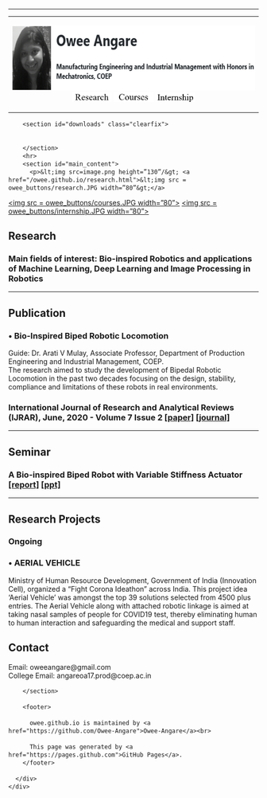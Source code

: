 <!DOCTYPE html>
<html lang="en-US">
  <head>
    <meta charset='utf-8'>
    <meta http-equiv="X-UA-Compatible" content="IE=edge">
    <link rel="stylesheet" href="/owee.github.io/assets/css/style.css?v=37071c8a512375ff442f5ec9b706813639a6b1d6">
    <link rel="stylesheet" type="text/css" href="/owee.github.io/assets/css/print.css" media="print">
    <!--[if lt IE 9]>
    <script src="//html5shiv.googlecode.com/svn/trunk/html5.js"></script>
    <![endif]-->

<!-- Begin Jekyll SEO tag v2.6.1 -->
<title>owee.github.io</title>
<meta name="generator" content="Jekyll v3.8.7" />
<meta property="og:title" content="owee.github.io" />
<meta property="og:locale" content="en_US" />
<link rel="canonical" href="https://owee-angare.github.io/owee.github.io/research.html" />
<meta property="og:url" content="https://owee-angare.github.io/owee.github.io/research.html" />
<meta property="og:site_name" content="owee.github.io" />
<script type="application/ld+json">
{"@type":"WebPage","headline":"owee.github.io","url":"https://owee-angare.github.io/owee.github.io/research.html","@context":"https://schema.org"}</script>
<!-- End Jekyll SEO tag -->

  </head>

  <body>
  <hr>
	  <table align="center"><tr><th>
	<p><img src=image.png height="130"/> <a href="/owee.github.io/research.html"><img src = owee_buttons/research.JPG width="80"></a>
         <a href="/owee.github.io/courses.html"><img src = owee_buttons/courses.JPG width="80"></a>
         <a href="/owee.github.io/internship.html"><img src = owee_buttons/internship.JPG width="80"></a></p>
		  </th></tr></table>
    <div id="container">
      <div class="inner">

        <section id="downloads" class="clearfix">
          
	
        </section>
        <hr>
        <section id="main_content">
          <p>&lt;img src=image.png height=”130”/&gt; <a href="/owee.github.io/research.html">&lt;img src = owee_buttons/research.JPG width=”80”&gt;</a>
<a href="/owee.github.io/courses.html">&lt;img src = owee_buttons/courses.JPG width=”80”&gt;</a>
<a href="/owee.github.io/internship.html">&lt;img src = owee_buttons/internship.JPG width=”80”&gt;</a></p>

<h2 id="research">Research</h2>
<h3 id="main-fields-of-interest-bio-inspired-robotics-and-applications-of-machine-learning-deep-learning-and-image-processing-in-robotics">Main fields of interest: Bio-inspired Robotics and applications of Machine Learning, Deep Learning and Image Processing in Robotics</h3>
<hr />

<h2 id="publication">Publication</h2>
<h3 id="-bio-inspired-biped-robotic-locomotion">•	Bio-Inspired Biped Robotic Locomotion</h3>
<p>Guide: Dr. Arati V Mulay, Associate Professor, Department of Production Engineering and Industrial Management, COEP.<br />
The research aimed to study the development of Bipedal Robotic Locomotion in the past two decades focusing on the design, stability, compliance and limitations of these robots in real environments.</p>
<h3 id="international-journal-of-research-and-analytical-reviews-ijrar-june-2020---volume-7-issue-2-paper-journal">International Journal of Research and Analytical Reviews (IJRAR), June, 2020 - Volume 7 Issue 2 <a href="/owee.github.io/IJRAR_Paper.pdf">[paper]</a> <a href="http://ijrar.org/viewfull.php?&amp;p_id=IJRAR2002381">[journal]</a></h3>
<hr />

<h2 id="seminar">Seminar</h2>
<h3 id="a-bio-inspired-biped-robot-with-variable-stiffness-actuator-report-ppt">A Bio-inspired Biped Robot with Variable Stiffness Actuator <a href="https://drive.google.com/file/d/1vVGksA9xzr1cZri8NhxzX7tQ618LSRl1/view?usp=sharing">[report]</a> <a href="https://drive.google.com/file/d/1EonLIPuudvMWjo-u6RqvTuAOEmv6GBTy/view?usp=sharing">[ppt]</a></h3>
<hr />

<h2 id="research-projects">Research Projects</h2>
<h3 id="ongoing">Ongoing</h3>
<h3 id="-aerial-vehicle">•	AERIAL VEHICLE</h3>
<p>Ministry of Human Resource Development, Government of India (Innovation Cell), organized a “Fight Corona Ideathon” across India. This project idea ‘Aerial Vehicle’ was amongst the top 39 solutions selected from 4500 plus entries. The Aerial Vehicle along with attached robotic linkage is aimed at taking nasal samples of people for COVID19 test, thereby eliminating human to human interaction and safeguarding the medical and support staff.</p>

<h2 id="contact">Contact<br /></h2>
<p>Email: oweeangare@gmail.com<br /> College Email: angareoa17.prod@coep.ac.in</p>

        </section>

        <footer>
        
          owee.github.io is maintained by <a href="https://github.com/Owee-Angare">Owee-Angare</a><br>
        
          This page was generated by <a href="https://pages.github.com">GitHub Pages</a>.
        </footer>

      </div>
    </div>

    
  </body>
</html>
